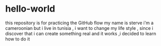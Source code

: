 # hello-world
this repository is for practicing the GitHub flow
my name is sterve i'm a cameroonian but i live in tunisia , i want to change my life style , since i discover that i can create something real and it works ,i decided to learn how to do it
